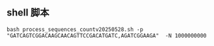 ## shell 脚本
```
bash process_sequences_countv20250528.sh -p   "GATCAGTCGGACAAGCAACAGTTCCGACATGATC,AGATCGGAAGA"  -N 1000000000
```
